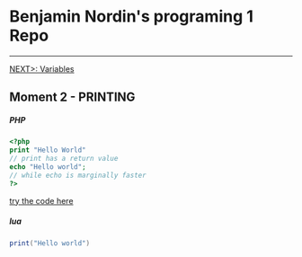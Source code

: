 #  Benjamin Nordin's programing 1 Repo #

***
[NEXT\>: Variables](../variables/code.md)

##  Moment 2 - PRINTING ##

##### PHP #####

``` php
<?php
print "Hello World"
// print has a return value
echo "Hello world";
// while echo is marginally faster
?>
```
[try the code here]()

##### lua #####
``` lua
print("Hello world")
```
